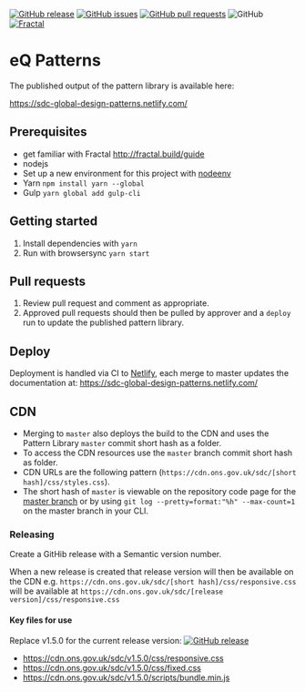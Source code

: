 [![GitHub release](https://img.shields.io/github/release/ONSdigital/sdc-global-design-patterns.svg)](https://github.com/ONSdigital/sdc-global-design-patterns/releases) [![GitHub issues](https://img.shields.io/github/issues/ONSdigital/sdc-global-design-patterns.svg)](https://github.com/ONSdigital/sdc-global-design-patterns/issues) 
[![GitHub pull requests](https://img.shields.io/github/issues-pr-raw/ONSdigital/sdc-global-design-patterns.svg)](https://github.com/ONSdigital/sdc-global-design-patterns/pulls)
 ![GitHub](https://img.shields.io/github/license/mashape/apistatus.svg) [![Fractal](https://img.shields.io/badge/fractal-v1.1.7-%23C03982.svg)](https://github.com/frctl/fractal)


# eQ Patterns

The published output of the pattern library is available here:

https://sdc-global-design-patterns.netlify.com/

## Prerequisites

- get familiar with Fractal http://fractal.build/guide
- nodejs
- Set up a new environment for this project with [nodeenv](https://github.com/ekalinin/nodeenv)
- Yarn `npm install yarn --global`
- Gulp `yarn global add gulp-cli`

## Getting started

1. Install dependencies with `yarn`
2. Run with browsersync `yarn start`

## Pull requests

1. Review pull request and comment as appropriate.
2. Approved pull requests should then be pulled by approver and a `deploy` run to update the published pattern library.

## Deploy

Deployment is handled via CI to [Netlify](https://www.netlify.com), each merge to master updates the documentation at: https://sdc-global-design-patterns.netlify.com/

## CDN

- Merging to `master` also deploys the build to the CDN and uses the Pattern Library `master` commit short hash as a folder.
- To access the CDN resources use the `master` branch commit short hash as folder.
- CDN URLs are the following pattern (`https://cdn.ons.gov.uk/sdc/[short hash]/css/styles.css`).
- The short hash of `master` is viewable on the repository code page for the [master branch](https://github.com/ONSdigital/sdc-global-design-patterns/tree/master) or by using `git log --pretty=format:"%h" --max-count=1` on the master branch in your CLI.

### Releasing

Create a GitHib release with a Semantic version number.

When a new release is created that release version will then be available on the CDN
e.g. `https://cdn.ons.gov.uk/sdc/[short hash]/css/responsive.css` will be available at `https://cdn.ons.gov.uk/sdc/[release version]/css/responsive.css`

#### Key files for use
Replace v1.5.0 for the current release version: [![GitHub release](https://img.shields.io/github/release/ONSdigital/sdc-global-design-patterns.svg)](https://github.com/ONSdigital/sdc-global-design-patterns/releases)

- https://cdn.ons.gov.uk/sdc/v1.5.0/css/responsive.css
- https://cdn.ons.gov.uk/sdc/v1.5.0/css/fixed.css
- https://cdn.ons.gov.uk/sdc/v1.5.0/scripts/bundle.min.js
